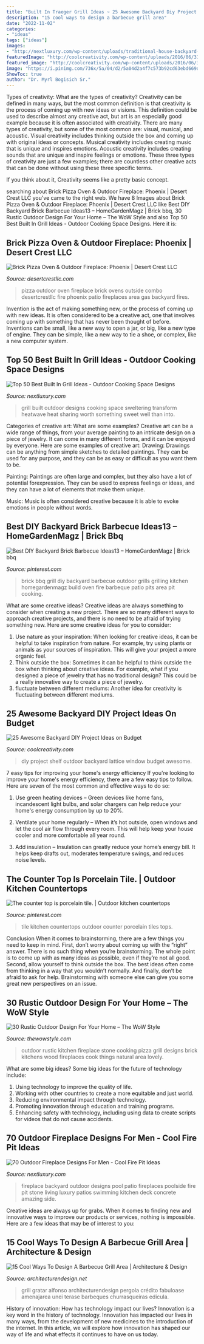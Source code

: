 ```yaml
---
title: "Built In Traeger Grill Ideas ~ 25 Awesome Backyard Diy Project Ideas On Budget"
description: "15 cool ways to design a barbecue grill area"
date: "2022-11-02"
categories:
- "ideas"
tags: ["ideas"]
images:
- "http://nextluxury.com/wp-content/uploads/traditional-house-backyard-fireplace-design-ideas.jpg"
featuredImage: "http://coolcreativity.com/wp-content/uploads/2016/06/3154847431_1403837974.jpg"
featured_image: "http://coolcreativity.com/wp-content/uploads/2016/06/3154847431_1403837974.jpg"
image: "https://i.pinimg.com/736x/5a/04/d2/5a04d2a4f7c573b92cd63ebd669dcabc--porcelain-tiles-counter-tops.jpg"
ShowToc: true
author: "Dr. Myrl Bogisich Sr."
---
```



Types of creativity: What are the types of creativity?
Creativity can be defined in many ways, but the most common definition is that creativity is the process of coming up with new ideas or visions. This definition could be used to describe almost any creative act, but art is an especially good example because it is often associated with creativity.
There are many types of creativity, but some of the most common are: visual, musical, and acoustic. Visual creativity includes thinking outside the box and coming up with original ideas or concepts. Musical creativity includes creating music that is unique and inspires emotions. Acoustic creativity includes creating sounds that are unique and inspire feelings or emotions. These three types of creativity are just a few examples; there are countless other creative acts that can be done without using these three specific terms.

If you think about it, Creativity seems like a pretty basic concept.

	

		
searching about Brick Pizza Oven &amp; Outdoor Fireplace: Phoenix | Desert Crest LLC you've came to the right web. We have 8 Images about Brick Pizza Oven &amp; Outdoor Fireplace: Phoenix | Desert Crest LLC like Best DIY Backyard Brick Barbecue Ideas13 – HomeGardenMagz | Brick bbq, 30 Rustic Outdoor Design For Your Home – The WoW Style and also Top 50 Best Built In Grill Ideas - Outdoor Cooking Space Designs. Here it is:
		
    
## Brick Pizza Oven &amp; Outdoor Fireplace: Phoenix | Desert Crest LLC

<img loading=lazy src="http://desertcrestllc.com/wp-content/uploads/2014/07/outdoor-pizza-ovens-phoenix-1024x465.jpg" onerror="this.onerror=null;this.src='https://tse4.mm.bing.net/th?id=OIP.htv8erkvTLfXJNFwetQZ0QHaDX&amp;pid=15.1';" alt="Brick Pizza Oven &amp; Outdoor Fireplace: Phoenix | Desert Crest LLC">

_Source: desertcrestllc.com_

>pizza outdoor oven fireplace brick ovens outside combo desertcrestllc fire phoenix patio fireplaces area gas backyard fires. 

	

Invention is the act of making something new, or the process of coming up with new ideas. It is often considered to be a creative act, one that involves coming up with something that has never been thought of before. Inventions can be small, like a new way to open a jar, or big, like a new type of engine. They can be simple, like a new way to tie a shoe, or complex, like a new computer system.

    
## Top 50 Best Built In Grill Ideas - Outdoor Cooking Space Designs

<img loading=lazy src="http://nextluxury.com/wp-content/uploads/design-ideas-for-built-in-grill-covered-wood-pergola.jpg" onerror="this.onerror=null;this.src='https://tse1.mm.bing.net/th?id=OIP.KtmR_tp9gSqWfuBPCeyPcwAAAA&amp;pid=15.1';" alt="Top 50 Best Built In Grill Ideas - Outdoor Cooking Space Designs">

_Source: nextluxury.com_

>grill built outdoor designs cooking space sweltering transform heatwave heat sharing worth something sweet well than into. 

	

Categories of creative art: What are some examples?
Creative art can be a wide range of things, from your average painting to an intricate design on a piece of jewelry. It can come in many different forms, and it can be enjoyed by everyone. Here are some examples of creative art:
Drawing: Drawings can be anything from simple sketches to detailed paintings. They can be used for any purpose, and they can be as easy or difficult as you want them to be.

Painting: Paintings are often large and complex, but they also have a lot of potential forexpression. They can be used to express feelings or ideas, and they can have a lot of elements that make them unique.

Music: Music is often considered creative because it is able to evoke emotions in people without words.

    
## Best DIY Backyard Brick Barbecue Ideas13 – HomeGardenMagz | Brick Bbq

<img loading=lazy src="https://i.pinimg.com/736x/93/68/65/936865701b0b9d1655a7b8e6fc27806f.jpg" onerror="this.onerror=null;this.src='https://tse4.mm.bing.net/th?id=OIP.yNqEMo5euA6al_aOqfH5ngHaL2&amp;pid=15.1';" alt="Best DIY Backyard Brick Barbecue Ideas13 – HomeGardenMagz | Brick bbq">

_Source: pinterest.com_

>brick bbq grill diy backyard barbecue outdoor grills grilling kitchen homegardenmagz build oven fire barbeque patio pits area pit cooking. 

	

What are some creative ideas?
Creative ideas are always something to consider when creating a new project. There are so many different ways to approach creative projects, and there is no need to be afraid of trying something new. Here are some creative ideas for you to consider: 
1. Use nature as your inspiration: When looking for creative ideas, it can be helpful to take inspiration from nature. For example, try using plants or animals as your sources of inspiration. This will give your project a more organic feel. 
2. Think outside the box: Sometimes it can be helpful to think outside the box when thinking about creative ideas. For example, what if you designed a piece of jewelry that has no traditional design? This could be a really innovative way to create a piece of jewelry. 
3. fluctuate between different mediums: Another idea for creativity is fluctuating between different mediums.

    
## 25 Awesome Backyard DIY Project Ideas On Budget

<img loading=lazy src="http://coolcreativity.com/wp-content/uploads/2016/06/3154847431_1403837974.jpg" onerror="this.onerror=null;this.src='https://tse2.mm.bing.net/th?id=OIP.GNE14XC7E3Gq1YaLQ0E7UAHaKG&amp;pid=15.1';" alt="25 Awesome Backyard DIY Project Ideas on Budget">

_Source: coolcreativity.com_

>diy project shelf outdoor backyard lattice window budget awesome. 

	

7 easy tips for improving your home's energy efficiency
If you're looking to improve your home's energy efficiency, there are a few easy tips to follow. Here are seven of the most common and effective ways to do so:
1) Use green heating devices – Green devices like home fans, incandescent light bulbs, and solar chargers can help reduce your home's energy consumption by up to 20%.

2) Ventilate your home regularly – When it’s hot outside, open windows and let the cool air flow through every room. This will help keep your house cooler and more comfortable all year round.

3) Add insulation – Insulation can greatly reduce your home’s energy bill. It helps keep drafts out, moderates temperature swings, and reduces noise levels.

    
## The Counter Top Is Porcelain Tile. | Outdoor Kitchen Countertops

<img loading=lazy src="https://i.pinimg.com/736x/5a/04/d2/5a04d2a4f7c573b92cd63ebd669dcabc--porcelain-tiles-counter-tops.jpg" onerror="this.onerror=null;this.src='https://tse4.mm.bing.net/th?id=OIP.0jY_RO9723y97Wnnb7I-gQHaJ3&amp;pid=15.1';" alt="The counter top is porcelain tile. | Outdoor kitchen countertops">

_Source: pinterest.com_

>tile kitchen countertops outdoor counter porcelain tiles tops. 

	

Conclusion
When it comes to brainstorming, there are a few things you need to keep in mind. First, don’t worry about coming up with the “right” answer. There is no such thing when you’re brainstorming. The whole point is to come up with as many ideas as possible, even if they’re not all good. Second, allow yourself to think outside the box. The best ideas often come from thinking in a way that you wouldn’t normally. And finally, don’t be afraid to ask for help. Brainstorming with someone else can give you some great new perspectives on an issue.

    
## 30 Rustic Outdoor Design For Your Home – The WoW Style

<img loading=lazy src="http://thewowstyle.com/wp-content/uploads/2015/02/lovely-awesome-rustic-kitchen-design-ideas-with-awesome-rustic-outdoor-kitchen-design-with-built-in-natural-ideas-and-traditional-pizza-maker.jpg" onerror="this.onerror=null;this.src='https://tse3.mm.bing.net/th?id=OIP.pFDYOgxt3VSO6xj0082jcgHaE0&amp;pid=15.1';" alt="30 Rustic Outdoor Design For Your Home – The WoW Style">

_Source: thewowstyle.com_

>outdoor rustic kitchen fireplace stone cooking pizza grill designs brick kitchens wood fireplaces cook things natural area lovely. 

	

What are some big ideas?
Some big ideas for the future of technology include: 
1. Using technology to improve the quality of life. 
2. Working with other countries to create a more equitable and just world. 
3. Reducing environmental impact through technology. 
4. Promoting innovation through education and training programs. 
5. Enhancing safety with technology, including using data to create scripts for videos that do not cause accidents.

    
## 70 Outdoor Fireplace Designs For Men - Cool Fire Pit Ideas

<img loading=lazy src="http://nextluxury.com/wp-content/uploads/traditional-house-backyard-fireplace-design-ideas.jpg" onerror="this.onerror=null;this.src='https://tse4.mm.bing.net/th?id=OIP.q6HG5JNHr2j77ORnQLE6TAHaLG&amp;pid=15.1';" alt="70 Outdoor Fireplace Designs For Men - Cool Fire Pit Ideas">

_Source: nextluxury.com_

>fireplace backyard outdoor designs pool patio fireplaces poolside fire pit stone living luxury patios swimming kitchen deck concrete amazing side. 

	

Creative ideas are always up for grabs. When it comes to finding new and innovative ways to improve our products or services, nothing is impossible. Here are a few ideas that may be of interest to you: 

    
## 15 Cool Ways To Design A Barbecue Grill Area | Architecture &amp; Design

<img loading=lazy src="https://cdn.architecturendesign.net/wp-content/uploads/2015/07/121.jpg" onerror="this.onerror=null;this.src='https://tse1.mm.bing.net/th?id=OIP.MwdmxU4jjnbn6NArsBgWcAHaIY&amp;pid=15.1';" alt="15 Cool Ways To Design A Barbecue Grill Area | Architecture &amp; Design">

_Source: architecturendesign.net_

>grill gratar alfonso architecturendesign pergola crédito fabuloase amenajarea unei terase barbeques churrasqueiras edicula. 

	

History of innovation: How has technology impact our lives?
Innovation is a key word in the history of technology. Innovation has impacted our lives in many ways, from the development of new medicines to the introduction of the internet. In this article, we will explore how innovation has shaped our way of life and what effects it continues to have on us today.

